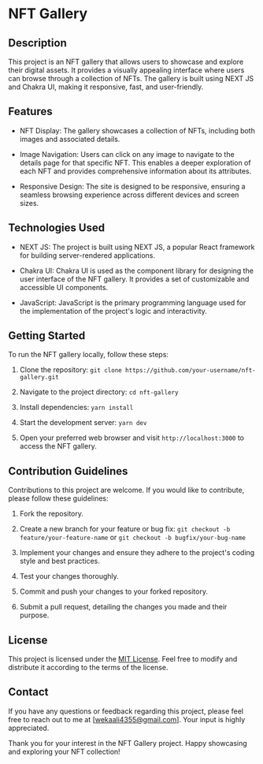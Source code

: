 # NFT Gallery

## Description

This project is an NFT gallery that allows users to showcase and explore their digital assets. It provides a visually appealing interface where users can browse through a collection of NFTs. The gallery is built using NEXT JS and Chakra UI, making it responsive, fast, and user-friendly.

## Features

- NFT Display: The gallery showcases a collection of NFTs, including both images and associated details.

- Image Navigation: Users can click on any image to navigate to the details page for that specific NFT. This enables a deeper exploration of each NFT and provides comprehensive information about its attributes.

- Responsive Design: The site is designed to be responsive, ensuring a seamless browsing experience across different devices and screen sizes.

## Technologies Used

- NEXT JS: The project is built using NEXT JS, a popular React framework for building server-rendered applications.

- Chakra UI: Chakra UI is used as the component library for designing the user interface of the NFT gallery. It provides a set of customizable and accessible UI components.

- JavaScript: JavaScript is the primary programming language used for the implementation of the project's logic and interactivity.

## Getting Started

To run the NFT gallery locally, follow these steps:

1. Clone the repository: `git clone https://github.com/your-username/nft-gallery.git`

2. Navigate to the project directory: `cd nft-gallery`

3. Install dependencies: `yarn install`

4. Start the development server: `yarn dev`

5. Open your preferred web browser and visit `http://localhost:3000` to access the NFT gallery.

## Contribution Guidelines

Contributions to this project are welcome. If you would like to contribute, please follow these guidelines:

1. Fork the repository.

2. Create a new branch for your feature or bug fix: `git checkout -b feature/your-feature-name` or `git checkout -b bugfix/your-bug-name`

3. Implement your changes and ensure they adhere to the project's coding style and best practices.

4. Test your changes thoroughly.

5. Commit and push your changes to your forked repository.

6. Submit a pull request, detailing the changes you made and their purpose.

## License

This project is licensed under the [MIT License](LICENSE). Feel free to modify and distribute it according to the terms of the license.

## Contact

If you have any questions or feedback regarding this project, please feel free to reach out to me at [wekaali4355@gmail.com].
Your input is highly appreciated.

Thank you for your interest in the NFT Gallery project. Happy showcasing and exploring your NFT collection!
